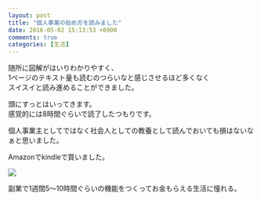 ```yaml
---
layout: post
title: "個人事業の始め方を読みました"
date: 2016-05-02 15:13:53 +0900
comments: true
categories: [生活]
---
```

  
随所に図解がはいりわかりやすく、  
1ページのテキスト量も読むのつらいなと感じさせるほど多くなく  
スイスイと読み進めることができました。  
   
頭にすっとはいってきます。  
感覚的には8時間ぐらいで読了したつもりです。  
  
個人事業主としてではなく社会人としての教養として読んでおいても損はないなぁと思いました。  
  
Amazonでkindleで買いました。  
<!-- more -->
  
<a  href="http://www.amazon.co.jp/gp/product/B00I8PIA2O/ref=as_li_ss_il?ie=UTF8&camp=247&creative=7399&creativeASIN=B00I8PIA2O&linkCode=as2&tag=gogosakura-22"><img border="0" src="http://ws-fe.amazon-adsystem.com/widgets/q?_encoding=UTF8&ASIN=B00I8PIA2O&Format=_SL250_&ID=AsinImage&MarketPlace=JP&ServiceVersion=20070822&WS=1&tag=gogosakura-22" ></a><img src="http://ir-jp.amazon-adsystem.com/e/ir?t=gogosakura-22&l=as2&o=9&a=B00I8PIA2O" width="1" height="1" border="0" alt="" style="border:none !important; margin:0px !important;" />
  
  
副業で1週間5〜10時間ぐらいの機能をつくってお金もらえる生活に憧れる。
